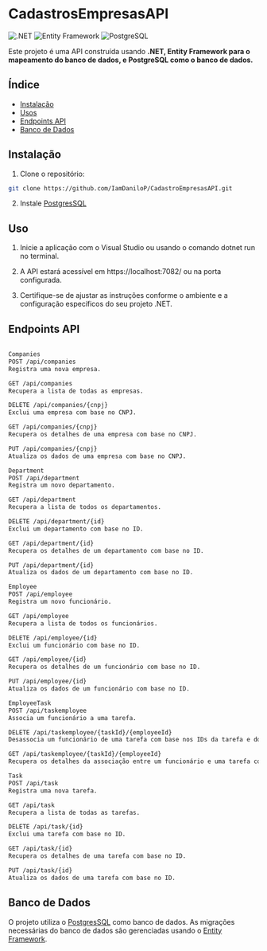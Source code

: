 # CadastrosEmpresasAPI

![.NET](https://img.shields.io/badge/.NET-%23512BD4.svg?style=for-the-badge&logo=.net&logoColor=white)
![Entity Framework](https://img.shields.io/badge/Entity_Framework-512BD4?style=for-the-badge&logo=.net&logoColor=white)
![PostgreSQL](https://img.shields.io/badge/PostgreSQL-336791?style=for-the-badge&logo=postgresql&logoColor=white)

Este projeto é uma API construída usando **.NET, Entity Framework para o mapeamento do banco de dados, e PostgreSQL como o banco de dados.**

## Índice

- [Instalação](#installation)
- [Usos](#usage)
- [Endpoints API](#api-endpoints)
- [Banco de Dados](#database)

## Instalação

1. Clone o repositório:

```bash
git clone https://github.com/IamDaniloP/CadastroEmpresasAPI.git
```

2. Instale [PostgresSQL](https://www.postgresql.org/)

## Uso

1. Inicie a aplicação com o Visual Studio ou usando o comando dotnet run no terminal.

2. A API estará acessível em https://localhost:7082/ ou na porta configurada.
   
3. Certifique-se de ajustar as instruções conforme o ambiente e a configuração específicos do seu projeto .NET.

## Endpoints API

```markdown

Companies
POST /api/companies
Registra uma nova empresa.

GET /api/companies
Recupera a lista de todas as empresas.

DELETE /api/companies/{cnpj}
Exclui uma empresa com base no CNPJ.

GET /api/companies/{cnpj}
Recupera os detalhes de uma empresa com base no CNPJ.

PUT /api/companies/{cnpj}
Atualiza os dados de uma empresa com base no CNPJ.

Department
POST /api/department
Registra um novo departamento.

GET /api/department
Recupera a lista de todos os departamentos.

DELETE /api/department/{id}
Exclui um departamento com base no ID.

GET /api/department/{id}
Recupera os detalhes de um departamento com base no ID.

PUT /api/department/{id}
Atualiza os dados de um departamento com base no ID.

Employee
POST /api/employee
Registra um novo funcionário.

GET /api/employee
Recupera a lista de todos os funcionários.

DELETE /api/employee/{id}
Exclui um funcionário com base no ID.

GET /api/employee/{id}
Recupera os detalhes de um funcionário com base no ID.

PUT /api/employee/{id}
Atualiza os dados de um funcionário com base no ID.

EmployeeTask
POST /api/taskemployee
Associa um funcionário a uma tarefa.

DELETE /api/taskemployee/{taskId}/{employeeId}
Desassocia um funcionário de uma tarefa com base nos IDs da tarefa e do funcionário.

GET /api/taskemployee/{taskId}/{employeeId}
Recupera os detalhes da associação entre um funcionário e uma tarefa com base nos IDs da tarefa e do funcionário.

Task
POST /api/task
Registra uma nova tarefa.

GET /api/task
Recupera a lista de todas as tarefas.

DELETE /api/task/{id}
Exclui uma tarefa com base no ID.

GET /api/task/{id}
Recupera os detalhes de uma tarefa com base no ID.

PUT /api/task/{id}
Atualiza os dados de uma tarefa com base no ID.

```

## Banco de Dados
O projeto utiliza o [PostgresSQL](https://www.postgresql.org/) como banco de dados. As migrações necessárias do banco de dados são gerenciadas usando o [Entity Framework](https://docs.microsoft.com/pt-br/ef/).


